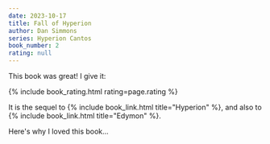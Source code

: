 ```yaml
---
date: 2023-10-17
title: Fall of Hyperion
author: Dan Simmons
series: Hyperion Cantos
book_number: 2
rating: null
---
```


This book was great! I give it:

{% include book_rating.html rating=page.rating %}

It is the sequel to {% include book_link.html title="Hyperion" %}, and also to
{% include book_link.html title="Edymon" %}.

Here's why I loved this book...

